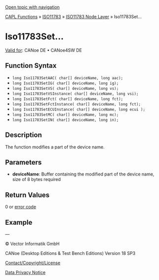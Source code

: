 [Open topic with navigation](../../../../../../CANoeDEFamily.htm#Topics/CAPLFunctions/ISO11783/ISONodeLayer/Functions/CAPLfunctionIso11783Set.md)

[CAPL Functions](../../../CAPLfunctions.md) » [ISO11783](../../CAPLfunctionsISO11783Overview.md) » [ISO11783 Node Layer](../CAPLfunctionsISONLOverview.md) » Iso11783Set...

# Iso11783Set...

[Valid for](../../../../Shared/FeatureAvailability.md):  CANoe DE • CANoe4SW DE

## Function Syntax

- `long Iso11783SetAAC( char[] deviceName, long aac);`
- `long Iso11783SetIG( char[] deviceName, long ig);`
- `long Iso11783SetVS( char[] deviceName, long vs);`
- `long Iso11783SetVSInstance( char[] deviceName, long vsi);`
- `long Iso11783SetFct( char[] deviceName, long fct);`
- `long Iso11783SetFctInstance( char[] deviceName, long fct);`
- `long Iso11783SetECUInstance( char[] deviceName, long ecui );`
- `long Iso11783SetMC( char[] deviceName, long mc);`
- `long Iso11783SetIN( char[] deviceName, long in);`

## Description

The function modifies a part of the device name.

## Parameters

- **deviceName**: Buffer containing the modified part of the device name, size of 8 bytes required

## Return Values

0 or [error code](../CAPLfunctionsISONLErrorCodes.md)

## Example

—

© Vector Informatik GmbH

CANoe (Desktop Editions & Test Bench Editions) Version 18 SP3

[Contact/Copyright/License](../../../../Shared/ContactCopyrightLicense.md)

[Data Privacy Notice](https://www.vector.com/int/en/company/get-info/privacy-policy/)